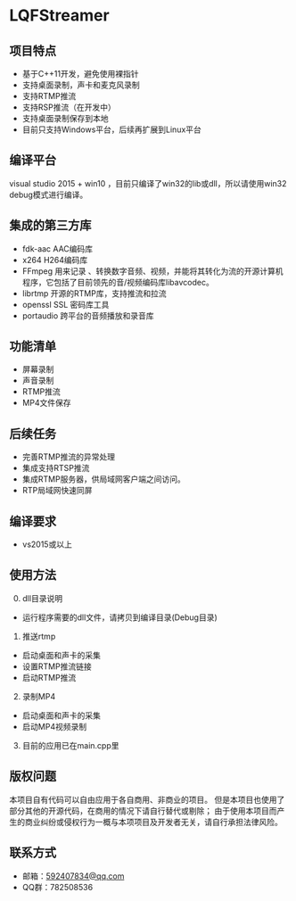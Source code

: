 # LQFStreamer
## 项目特点
- 基于C++11开发，避免使用裸指针
- 支持桌面录制，声卡和麦克风录制
- 支持RTMP推流
- 支持RSP推流（在开发中）
- 支持桌面录制保存到本地
- 目前只支持Windows平台，后续再扩展到Linux平台

## 编译平台
visual studio 2015 + win10 ，目前只编译了win32的lib或dll，所以请使用win32 debug模式进行编译。

## 集成的第三方库
- fdk-aac  AAC编码库
- x264      H264编码库
- FFmpeg 用来记录  、转换数字音频、视频，并能将其转化为流的开源计算机程序，它包括了目前领先的音/视频编码库libavcodec。
- librtmp 开源的RTMP库，支持推流和拉流
- openssl   SSL 密码库工具
- portaudio 跨平台的音频播放和录音库

## 功能清单
- 屏幕录制
- 声音录制
- RTMP推流
- MP4文件保存

## 后续任务
- 完善RTMP推流的异常处理
- 集成支持RTSP推流
- 集成RTMP服务器，供局域网客户端之间访问。
- RTP局域网快速同屏

## 编译要求
- vs2015或以上

## 使用方法
0. dll目录说明
- 运行程序需要的dll文件，请拷贝到编译目录(Debug目录)
1. 推送rtmp
- 启动桌面和声卡的采集
- 设置RTMP推流链接
- 启动RTMP推流

2. 录制MP4
- 启动桌面和声卡的采集
- 启动MP4视频录制

3. 目前的应用已在main.cpp里

## 版权问题

本项目自有代码可以自由应用于各自商用、非商业的项目。
但是本项目也使用了部分其他的开源代码，在商用的情况下请自行替代或剔除；
由于使用本项目而产生的商业纠纷或侵权行为一概与本项项目及开发者无关，请自行承担法律风险。

## 联系方式
 - 邮箱：<592407834@qq.com>
 - QQ群：782508536